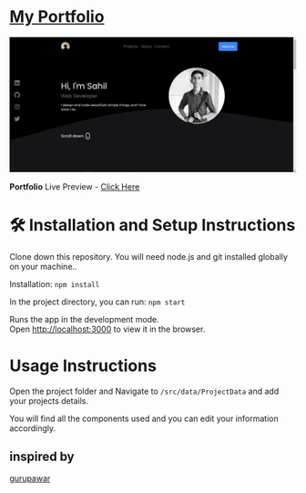 # [My Portfolio](https://sahil-bhanvadiya.github.io/myportfolio/)

![portfolio](https://github.com/sahil-bhanvadiya/myportfolio/blob/main/port.PNG?raw=true)

**Portfolio**
Live Preview - [Click Here](https://sahil-bhanvadiya.github.io/myportfolio/)

# 🛠 Installation and Setup Instructions

Clone down this repository. You will need node.js and git installed globally on your machine..

Installation: `npm install`

In the project directory, you can run: `npm start`

Runs the app in the development mode.\
Open [http://localhost:3000](http://localhost:3000) to view it in the browser.

# Usage Instructions

Open the project folder and Navigate to `/src/data/ProjectData` and add your projects details.

You will find all the components used and you can edit your information accordingly.

## inspired by
[gurupawar](https://github.com/gurupawar/portfolio-react)
